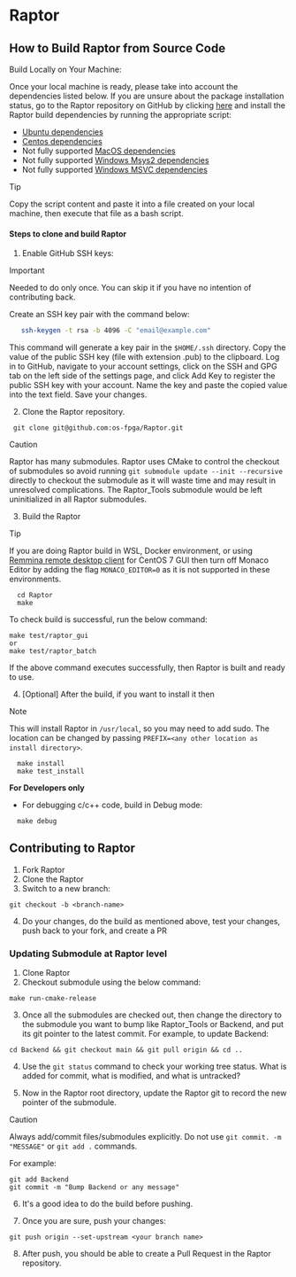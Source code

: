 # Raptor

## How to Build Raptor from Source Code

Build Locally on Your Machine:

Once your local machine is ready, please take into account the dependencies listed below. If you are unsure about the package installation status, go to the Raptor repository on GitHub by clicking [here](https://github.com/os-fpga/Raptor) and install the Raptor build dependencies by running the appropriate script:

- [Ubuntu dependencies](https://github.com/os-fpga/Raptor/blob/main/.github/workflows/install_ubuntu_dependencies_build.sh)
- [Centos dependencies](https://github.com/os-fpga/Raptor/blob/main/.github/workflows/install_centos_dependencies_build.sh)
- Not fully supported [MacOS dependencies](https://github.com/os-fpga/Raptor/blob/main/.github/workflows/install_macos_dependencies_build.sh)
- Not fully supported [Windows Msys2 dependencies](https://github.com/os-fpga/Raptor/blob/main/.github/workflows/main.yml)
- Not fully supported [Windows MSVC dependencies](https://github.com/os-fpga/Raptor/blob/main/.github/workflows/main.yml)

> [!TIP]
> Copy the script content and paste it into a file created on your local machine, then execute that file as a bash script.

<h4 id="step-to-build-raptor">
Steps to clone and build Raptor
</h4>

1. Enable GitHub SSH keys: 

> [!IMPORTANT]
> Needed to do only once. You can skip it if you have no intention of contributing back. 

   Create an SSH key pair with the command below:

```bash
   ssh-keygen -t rsa -b 4096 -C "email@example.com"
```
This command will generate a key pair in the `$HOME/.ssh` directory. Copy the value of the public SSH key (file with extension .pub) to the clipboard.
Log in to GitHub, navigate to your account settings, click on the SSH and GPG tab on the left side of the settings page, and click Add Key to register the public SSH key with your account. Name the key and paste the copied value into the text field. Save your changes.

2. Clone the Raptor repository.

```
 git clone git@github.com:os-fpga/Raptor.git
```

> [!CAUTION]
> Raptor has many submodules. Raptor uses CMake to control the checkout of submodules so avoid running `git submodule update --init --recursive` directly to checkout the submodule as it will waste time and may result in unresolved complications. The Raptor_Tools submodule would be left uninitialized in all Raptor submodules.

3. Build the Raptor

> [!TIP]
> If you are doing Raptor build in WSL, Docker environment, or using [Remmina remote desktop client](https://github.com/FreeRDP/Remmina) for CentOS 7 GUI then turn off Monaco Editor by adding the flag `MONACO_EDITOR=0` as it is not supported in these environments.

```
  cd Raptor
  make
```
To check build is successful, run the below command:

```
make test/raptor_gui
or
make test/raptor_batch

```
If the above command executes successfully, then Raptor is built and ready to use. 

4. [Optional] After the build, if you want to install it then

> [!NOTE]
> This will install Raptor in `/usr/local`, so you may need to add sudo. The location can be changed by passing `PREFIX=<any other location as install directory>`.

```
  make install 
  make test_install
```

**For Developers only**

* For debugging c/c++ code, build in Debug mode:

```  
  make debug
```

## Contributing to Raptor

  1. Fork Raptor
  2. Clone the Raptor
  3. Switch to a new branch:

  ```
  git checkout -b <branch-name>
  ```
  4. Do your changes, do the build as mentioned above, test your changes, push back to your fork, and create a PR

### Updating Submodule at Raptor level

  1. Clone Raptor
  2. Checkout submodule using the below command:
      
  ```
  make run-cmake-release
  ```
  3. Once all the submodules are checked out, then change the directory to the submodule you want to bump like Raptor_Tools or Backend, and put its git pointer to the latest commit. For example, to update Backend:

  ```
  cd Backend && git checkout main && git pull origin && cd ..
  ```
  4. Use the `git status` command to check your working tree status. What is added for commit, what is modified, and what is untracked?

  5. Now in the Raptor root directory, update the Raptor git to record the new pointer of the submodule. 

> [!CAUTION]
> Always add/commit files/submodules explicitly. Do not use `git commit. -m "MESSAGE"` or `git add .` commands.

  For example:

  ```
  git add Backend
  git commit -m "Bump Backend or any message"
  ```
  6. It's a good idea to do the build before pushing.

  7. Once you are sure, push your changes:

  ```
  git push origin --set-upstream <your branch name>
  ```

  8. After push, you should be able to create a Pull Request in the Raptor repository.


